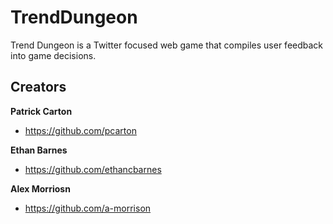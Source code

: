 # TrendDungeon

Trend Dungeon is a Twitter focused web game that compiles
user feedback into game decisions. 

## Creators

**Patrick Carton**

* <https://github.com/pcarton>

**Ethan Barnes**

* <https://github.com/ethancbarnes>

**Alex Morriosn**

* <https://github.com/a-morrison>
